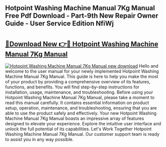 ## Hotpoint Washing Machine Manual 7Kg Manual Free Pdf Download - Part-9th New Repair Owner Guide - User Service Edition NfiWj

# <h2><a href="http://cf12.oget.top/?id=Hotpoint+Washing+Machine+Manual+7Kg+Manual">🔗Download New 👉🔴 Hotpoint Washing Machine Manual 7Kg Manual</a></h2>

[![Hotpoint Washing Machine Manual 7Kg Manual new download](https://i.imgur.com/5g1atiW.png)](http://cf12.oget.top/?id=Hotpoint+Washing+Machine+Manual+7Kg+Manual)
Hello and welcome to the user manual for your newly implemented Hotpoint Washing Machine Manual 7Kg Manual. This guide is here to help you make the most of your product by providing a comprehensive overview of its features, functions, and benefits. You will find step-by-step instructions for installation, usage, maintenance, and troubleshooting. Before using your Hotpoint Washing Machine Manual 7Kg Manual, please take a moment to read this manual carefully. It contains essential information on product setup, operation, maintenance, and troubleshooting, ensuring that you are able to use the product safely and effectively. Your new Hotpoint Washing Machine Manual 7Kg Manual boasts an impressive array of features designed to elevate your experience. Explore the intuitive user interface and unlock the full potential of its capabilities. Let's Work Together Hotpoint Washing Machine Manual 7Kg Manual. Our customer support team is ready to assist you in any way possible.
